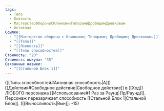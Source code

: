 ```yaml
---
tags:
  - Тело
  - Ловкость
  - МастерствоОбороныСКлинкамиТопорамиДробящимДревковым
  - Активная
Ссылки:
  - "[[Мастерство обороны с Клинками; Топорами; Дробящим; Древковым.]]"
  - "[[Тело]]"
  - "[[Ловкость]]"
  - "[[Типы способностей]]"
Стоимость: "20"
Стоимость выкупа: "35"
Связанные навыки:
  - "[[Стальной Блок 1]]"
---
```

([[Типы способностей#Активная способность|А]]) [[Действия#Свободное действие|Свободное действие]] в [[Ход]] ЛЮБОГО персонажа [[Использование#1 Раз за Раунд|(1р/Раунд)]]. Персонаж перезаряжает способность [[Стальной Блок 1|Стальной Блок]]. ([[Выносливость|Вын]]: -15)